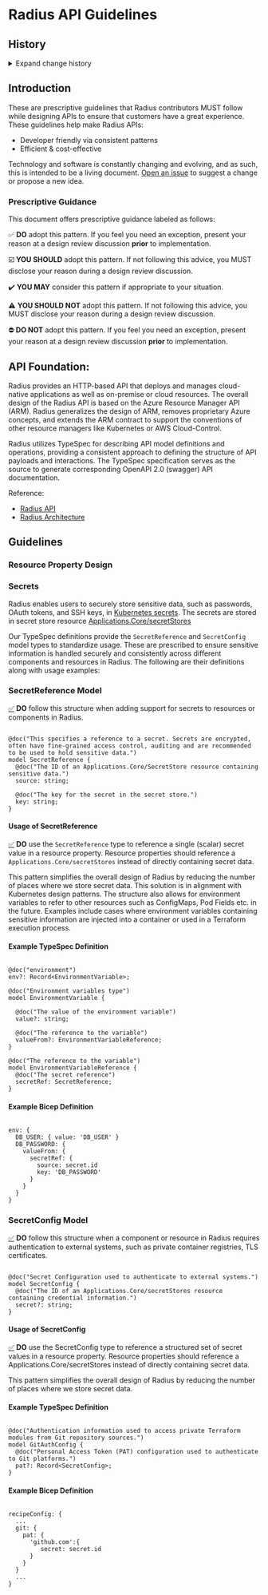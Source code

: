 # Radius API Guidelines

<!-- markdownlint-disable MD033 MD049 MD055 -->
<!--
Note to contributors: All guidelines have an anchor tag to allow cross-referencing from associated tooling.
The anchor tags within a section using a common prefix to ensure uniqueness with anchor tags in other sections.
Please ensure that you add an anchor tag to any new guidelines that you add and maintain the naming convention.
-->

## History

<details>
  <summary>Expand change history</summary>

| Date        | Notes                                                          |
| ----------- | -------------------------------------------------------------- |
| 2024-Sep-17 | Added guidance on Secrets                                      |

</details>

## Introduction

These are prescriptive guidelines that Radius contributors MUST follow while designing APIs to ensure that customers have a great experience. These guidelines help make Radius APIs:
- Developer friendly via consistent patterns
- Efficient & cost-effective

Technology and software is constantly changing and evolving, and as such, this is intended to be a living document. [Open an issue](https://github.com/radius-project/design-notes/issues) to suggest a change or propose a new idea. 

### Prescriptive Guidance
This document offers prescriptive guidance labeled as follows:

:white_check_mark: **DO** adopt this pattern. If you feel you need an exception, present your reason at a design review discussion **prior** to implementation.

:ballot_box_with_check: **YOU SHOULD** adopt this pattern. If not following this advice, you MUST disclose your reason during a design review discussion.

:heavy_check_mark: **YOU MAY** consider this pattern if appropriate to your situation.

:warning: **YOU SHOULD NOT** adopt this pattern. If not following this advice, you MUST disclose your reason during a design review discussion.

:no_entry: **DO NOT** adopt this pattern. If you feel you need an exception, present your reason at a design review discussion **prior** to implementation.

## API Foundation:

Radius provides an HTTP-based API that deploys and manages cloud-native applications as well as on-premise or cloud resources.
The overall design of the Radius API is based on the Azure Resource Manager API (ARM). Radius generalizes the design of ARM, removes proprietary Azure concepts, and extends the ARM contract to support the conventions of other resource managers like Kubernetes or AWS Cloud-Control. 

Radius utilizes TypeSpec for describing API model definitions and operations, providing a consistent approach to defining the structure of API payloads and interactions. The TypeSpec specification serves as the source to generate corresponding OpenAPI 2.0 (swagger) API documentation.

Reference: 
- [Radius API](https://docs.radapp.io/concepts/technical/api/)
- [Radius Architecture](https://docs.radapp.io/concepts/technical/architecture/)

## Guidelines

### Resource Property Design

<a href="#secrets" name="secrets"></a>
### Secrets

Radius enables users to securely store sensitive data, such as passwords, OAuth tokens, and SSH keys, in [Kubernetes secrets](https://kubernetes.io/docs/concepts/configuration/secret/).
The secrets are stored in secret store resource [Applications.Core/secretStores](https://docs.radapp.io/reference/resource-schema/core-schema/secretstore/)

Our TypeSpec definitions provide the `SecretReference` and `SecretConfig` model types to standardize usage. These are prescribed to ensure sensitive information is handled securely and consistently across different components and resources in Radius. The following are their definitions along with usage examples:

### SecretReference Model

<a href="#secret-model" name="secret-model">:white_check_mark:</a> **DO** follow this structure when adding support for secrets to resources or components in Radius.

```

@doc("This specifies a reference to a secret. Secrets are encrypted, often have fine-grained access control, auditing and are recommended to be used to hold sensitive data.")
model SecretReference {
  @doc("The ID of an Applications.Core/SecretStore resource containing sensitive data.")
  source: string;

  @doc("The key for the secret in the secret store.")
  key: string;
}

```        

#### Usage of SecretReference

<a href="#secret-envvar" name="secret-envvar">:white_check_mark:</a> **DO** use the `SecretReference` type to reference a single (scalar) secret value in a resource property. Resource properties should reference a `Applications.Core/secretStores` instead of directly containing secret data.

This pattern simplifies the overall design of Radius by reducing the number of places where we store secret data. 
This solution is in alignment with Kubernetes design patterns. The structure also allows for environment variables to refer to other resources such as ConfigMaps, Pod Fields etc. in the future. 
Examples include cases where environment variables containing sensitive information are injected into a container or used in a Terraform execution process.

#### Example TypeSpec Definition

```

@doc("environment")
env?: Record<EnvironmentVariable>;

@doc("Environment variables type")
model EnvironmentVariable {

  @doc("The value of the environment variable")
  value?: string;

  @doc("The reference to the variable")
  valueFrom?: EnvironmentVariableReference;
}

@doc("The reference to the variable")
model EnvironmentVariableReference {
  @doc("The secret reference")
  secretRef: SecretReference;
}

```

#### Example Bicep Definition

```bicep

env: {
  DB_USER: { value: 'DB_USER' }
  DB_PASSWORD: {
    valueFrom: {
      secretRef: {
        source: secret.id
        key: 'DB_PASSWORD'
      }
    } 
  }
} 

```

### SecretConfig Model

<a href="#secretconfig-model" name="secretconfig-model">:white_check_mark:</a> **DO** follow this structure when a component or resource in Radius requires authentication to external systems, such as private container registries, TLS certificates.

```

@doc("Secret Configuration used to authenticate to external systems.")
model SecretConfig {
  @doc("The ID of an Applications.Core/secretStores resource containing credential information.")
  secret?: string;
}

```        

#### Usage of SecretConfig

<a href="#secretconfig-ext" name="secretconfig-ext">:white_check_mark:</a> **DO** use the SecretConfig type to reference a structured set of secret values in a resource property. Resource properties should reference a Applications.Core/secretStores instead of directly containing secret data.

This pattern simplifies the overall design of Radius by reducing the number of places where we store secret data.

#### Example TypeSpec Definition

```

@doc("Authentication information used to access private Terraform modules from Git repository sources.")
model GitAuthConfig {
  @doc("Personal Access Token (PAT) configuration used to authenticate to Git platforms.")
  pat?: Record<SecretConfig>;
}

```

#### Example Bicep Definition

```bicep

recipeConfig: {
  ...
  git: {
    pat: {
      'github.com':{
         secret: secret.id
      }
    }
  }
  ...
}

```